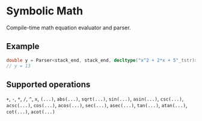 # Symbolic Math

Compile-time math equation evaluator and parser.

## Example
```c++
double y = Parser<stack_end, stack_end, decltype("x^2 + 2*x + 5"_tstr)>::parse::eval(2);
// y = 13
```

## Supported operations
`+`,
`-`,
`*`,
`/`,
`^`,
`x`,
`(...)`,
`abs(...)`,
`sqrt(...)`,
`sin(...)`,
`asin(...)`,
`csc(...)`,
`acsc(...)`,
`cos(...)`,
`acos(...)`,
`sec(...)`,
`asec(...)`,
`tan(...)`,
`atan(...)`,
`cot(...)`,
`acot(...)`